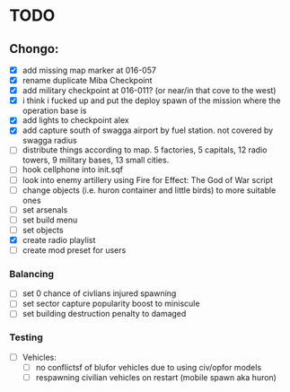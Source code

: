 # TODO

## Chongo:
- [x] add missing map marker at 016-057
- [x] rename duplicate Miba Checkpoint 
- [x] add military checkpoint at 016-011? (or near/in that cove to the west)
- [x] i think i fucked up and put the deploy spawn of the mission where the operation base is
- [x] add lights to checkpoint alex
- [x] add capture south of swagga airport by fuel station. not covered by swagga radius
- [ ] distribute things according to map. 5 factories, 5 capitals, 12 radio towers, 9 military bases, 13 small cities.
- [ ] hook cellphone into init.sqf
- [ ] look into enemy artillery using Fire for Effect: The God of War script
- [ ] change objects (i.e. huron container and little birds) to more suitable ones
- [ ] set arsenals
- [ ] set build menu
- [ ] set objects
- [x] create radio playlist
- [ ] create mod preset for users

### Balancing
- [ ] set 0 chance of civlians injured spawning
- [ ] set sector capture popularity boost to miniscule
- [ ] set building destruction penalty to damaged

### Testing
- [ ] Vehicles:
  - [ ] no conflictsf of blufor vehicles due to using civ/opfor models
  - [ ] respawning civilian vehicles on restart (mobile spawn aka huron)
